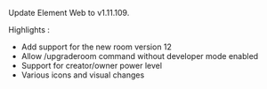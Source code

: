 Update Element Web to v1.11.109.

Highlights :
- Add support for the new room version 12
- Allow /upgraderoom command without developer mode enabled
- Support for creator/owner power level
- Various icons and visual changes

